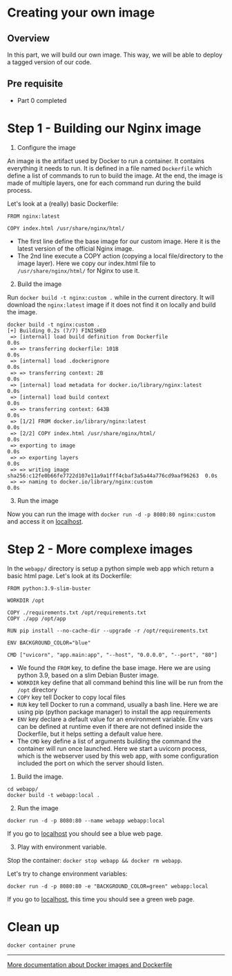 # Creating your own image

## Overview

In this part, we will build our own image. This way, we will be able to deploy a tagged version of our code.

## Pre requisite

- Part 0 completed

# Step 1 - Building our Nginx image

1. Configure the image

An image is the artifact used by Docker to run a container. It contains everything it needs to run. It is defined in a file named `Dockerfile` which define a list of commands to run to build the image. At the end, the image is made of multiple layers, one for each command run during the build process.

Let's look at a (really) basic Dockerfile:
```
FROM nginx:latest

COPY index.html /usr/share/nginx/html/
```

- The first line define the base image for our custom image. Here it is the latest version of the official Nginx image.
- The 2nd line execute a COPY action (copying a local file/directory to the image layer). Here we copy our index.html file to `/usr/share/nginx/html/` for Nginx to use it.

2. Build the image

Run `docker build -t nginx:custom .` while in the current directory. It will download the `nginx:latest` image if it does not find it on locally and build the image.
```
docker build -t nginx:custom .
[+] Building 0.2s (7/7) FINISHED                                                          
 => [internal] load build definition from Dockerfile                                 0.0s
 => => transferring dockerfile: 101B                                                 0.0s
 => [internal] load .dockerignore                                                    0.0s
 => => transferring context: 2B                                                      0.0s
 => [internal] load metadata for docker.io/library/nginx:latest                      0.0s
 => [internal] load build context                                                    0.0s
 => => transferring context: 643B                                                    0.0s
 => [1/2] FROM docker.io/library/nginx:latest                                        0.0s
 => [2/2] COPY index.html /usr/share/nginx/html/                                     0.0s
 => exporting to image                                                               0.0s
 => => exporting layers                                                              0.0s
 => => writing image sha256:c12fe0b66fe7722d107e11a9a1fff4cbaf3a5a44a776cd9aaf96263  0.0s
 => => naming to docker.io/library/nginx:custom                                       0.0s
```

3. Run the image

Now you can run the image with `docker run -d -p 8080:80 nginx:custom` and access it on [localhost](http://localhost:8080).

# Step 2 - More complexe images

In the `webapp/` directory is setup a python simple web app which return a basic html page. Let's look at its Dockerfile:

```
FROM python:3.9-slim-buster

WORKDIR /opt

COPY ./requirements.txt /opt/requirements.txt
COPY ./app /opt/app

RUN pip install --no-cache-dir --upgrade -r /opt/requirements.txt

ENV BACKGROUND_COLOR="blue"

CMD ["uvicorn", "app.main:app", "--host", "0.0.0.0", "--port", "80"]
```

- We found the `FROM` key, to define the base image. Here we are using python 3.9, based on a slim Debian Buster image.
- `WORKDIR` key define that all command behind this line will be run from the `/opt` directory
- `COPY` key tell Docker to copy local files
- `RUN` key tell Docker to run a command, usually a bash line. Here we are using pip (python package manager) to install the app requirements
-  `ENV` key declare a default value for an environment variable. Env vars can be defined at runtime even if there are not defined inside the Dockerfile, but it helps setting a default value here.
- The `CMD` key define a list of arguments building the command the container will run once launched. Here we start a uvicorn process, which is the webserver used by this web app, with some configuration included the port on which the server should listen.

1. Build the image.

```
cd webapp/
docker build -t webapp:local .
```

2. Run the image
```
docker run -d -p 8080:80 --name webapp webapp:local
```

If you go to [localhost](http://localhost:8080/) you should see a blue web page.

3. Play with environment variable.

Stop the container: `docker stop webapp && docker rm webapp`.

Let's try to change environment variables:

```
docker run -d -p 8080:80 -e "BACKGROUND_COLOR=green" webapp:local
```
If you go to [localhost](http://localhost:8080/), this time you should see a green web page.


# Clean up

```
docker container prune
```


----

[More documentation about Docker images and Dockerfile](https://docs.docker.com/engine/reference/commandline/image/)